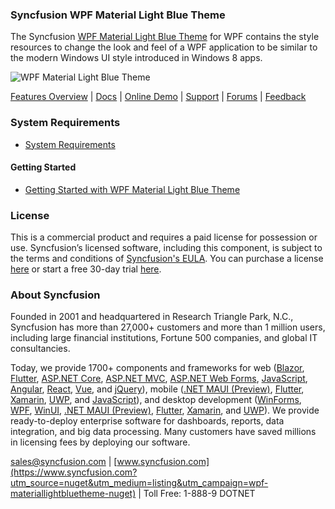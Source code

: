### Syncfusion WPF Material Light Blue Theme
The Syncfusion [WPF Material Light Blue Theme](https://www.syncfusion.com/wpf-controls/themestudio?utm_source=nuget&utm_medium=listing&utm_campaign=wpf-materiallightbluetheme-nuget) for WPF contains the style resources to change the look and feel of a WPF application to be similar to the modern Windows UI style introduced in Windows 8 apps.

![WPF Material Light Blue Theme](https://cdn.syncfusion.com/nuget-readme/wpf/wpf-materiallightblue.png)

[Features Overview](https://www.syncfusion.com/wpf-controls/themestudio?utm_source=nuget&utm_medium=listing&utm_campaign=wpf-materiallightbluetheme-nuget) | [Docs](https://help.syncfusion.com/wpf/themes/skin-manager?utm_source=nuget&utm_medium=listing&utm_campaign=wpf-materiallightbluetheme-nuget) | [Online Demo](https://github.com/syncfusion/wpf-demos?utm_source=nuget&utm_medium=listing&utm_campaign=wpf-materiallightbluetheme-nuget) | [Support](https://www.syncfusion.com/support/directtrac/incidents/newincident?utm_source=nuget&utm_medium=listing&utm_campaign=wpf-materiallightbluetheme-nuget) | [Forums](https://www.syncfusion.com/forums/wpf?utm_source=nuget&utm_medium=listing&utm_campaign=wpf-materiallightbluetheme-nuget) | [Feedback](https://www.syncfusion.com/feedback/wpf?utm_source=nuget&utm_medium=listing&utm_campaign=wpf-materiallightbluetheme-nuget)

### System Requirements

* [System Requirements](https://help.syncfusion.com/wpf/installation/system-requirements?utm_source=nuget&utm_medium=listing&utm_campaign=wpf-materiallightbluetheme-nuget)

#### Getting Started

* [Getting Started with WPF Material Light Blue Theme](https://help.syncfusion.com/wpf/themes/skin-manager?utm_source=nuget&utm_medium=listing&utm_campaign=wpf-materiallightbluetheme-nuget)

### License

This is a commercial product and requires a paid license for possession or use. Syncfusion’s licensed software, including this component, is subject to the terms and conditions of [Syncfusion's EULA](https://www.syncfusion.com/eula/es/?utm_source=nuget&utm_medium=listing&utm_campaign=wpf-materiallightbluetheme-nuget). You can purchase a license [here](https://www.syncfusion.com/sales/products?utm_source=nuget&utm_medium=listing&utm_campaign=wpf-materiallightbluetheme-nuget) or start a free 30-day trial [here](https://www.syncfusion.com/account/manage-trials/start-trials?utm_source=nuget&utm_medium=listing&utm_campaign=wpf-materiallightbluetheme-nuget).

### About Syncfusion

Founded in 2001 and headquartered in Research Triangle Park, N.C., Syncfusion has more than 27,000+ customers and more than 1 million users, including large financial institutions, Fortune 500 companies, and global IT consultancies.
 
Today, we provide 1700+ components and frameworks for web ([Blazor](https://www.syncfusion.com/blazor-components?utm_source=nuget&utm_medium=listing&utm_campaign=wpf-materiallightbluetheme-nuget), [Flutter](https://www.syncfusion.com/flutter-widgets?utm_source=nuget&utm_medium=listing&utm_campaign=wpf-materiallightbluetheme-nuget), [ASP.NET Core](https://www.syncfusion.com/aspnet-core-ui-controls?utm_source=nuget&utm_medium=listing&utm_campaign=wpf-materiallightbluetheme-nuget), [ASP.NET MVC](https://www.syncfusion.com/aspnet-mvc-ui-controls?utm_source=nuget&utm_medium=listing&utm_campaign=wpf-materiallightbluetheme-nuget), [ASP.NET Web Forms](https://www.syncfusion.com/jquery/aspnet-webforms-ui-controls?utm_source=nuget&utm_medium=listing&utm_campaign=wpf-materiallightbluetheme-nuget), [JavaScript](https://www.syncfusion.com/javascript-ui-controls?utm_source=nuget&utm_medium=listing&utm_campaign=wpf-materiallightbluetheme-nuget), [Angular](https://www.syncfusion.com/angular-ui-components?utm_source=nuget&utm_medium=listing&utm_campaign=wpf-materiallightbluetheme-nuget), [React](https://www.syncfusion.com/react-ui-components?utm_source=nuget&utm_medium=listing&utm_campaign=wpf-materiallightbluetheme-nuget), [Vue](https://www.syncfusion.com/vue-ui-components?utm_source=nuget&utm_medium=listing&utm_campaign=wpf-materiallightbluetheme-nuget), and [jQuery](https://www.syncfusion.com/jquery-ui-widgets?utm_source=nuget&utm_medium=listing&utm_campaign=wpf-materiallightbluetheme-nuget)), mobile ([.NET MAUI (Preview)](https://www.syncfusion.com/maui-controls?utm_source=nuget&utm_medium=listing&utm_campaign=wpf-materiallightbluetheme-nuget), [Flutter](https://www.syncfusion.com/flutter-widgets?utm_source=nuget&utm_medium=listing&utm_campaign=wpf-materiallightbluetheme-nuget), [Xamarin](https://www.syncfusion.com/xamarin-ui-controls?utm_source=nuget&utm_medium=listing&utm_campaign=wpf-materiallightbluetheme-nuget), [UWP](https://www.syncfusion.com/uwp-ui-controls?utm_source=nuget&utm_medium=listing&utm_campaign=wpf-materiallightbluetheme-nuget), and [JavaScript](https://www.syncfusion.com/javascript-ui-controls?utm_source=nuget&utm_medium=listing&utm_campaign=wpf-materiallightbluetheme-nuget)), and desktop development ([WinForms](https://www.syncfusion.com/winforms-ui-controls?utm_source=nuget&utm_medium=listing&utm_campaign=wpf-materiallightbluetheme-nuget), [WPF](https://www.syncfusion.com/wpf-controls?utm_source=nuget&utm_medium=listing&utm_campaign=wpf-materiallightbluetheme-nuget), [WinUI](https://www.syncfusion.com/winui-controls?utm_source=nuget&utm_medium=listing&utm_campaign=wpf-materiallightbluetheme-nuget), [.NET MAUI (Preview)](https://www.syncfusion.com/maui-controls?utm_source=nuget&utm_medium=listing&utm_campaign=wpf-materiallightbluetheme-nuget), [Flutter](https://www.syncfusion.com/flutter-widgets?utm_source=nuget&utm_medium=listing&utm_campaign=wpf-materiallightbluetheme-nuget), [Xamarin](https://www.syncfusion.com/xamarin-ui-controls?utm_source=nuget&utm_medium=listing&utm_campaign=wpf-materiallightbluetheme-nuget), and [UWP](https://www.syncfusion.com/uwp-ui-controls?utm_source=nuget&utm_medium=listing&utm_campaign=wpf-materiallightbluetheme-nuget)). We provide ready-to-deploy enterprise software for dashboards, reports, data integration, and big data processing. Many customers have saved millions in licensing fees by deploying our software.

[sales@syncfusion.com](mailto:sales@syncfusion.com?Subject=Syncfusion%20WPF%20MaterialLightBlue%20Theme%20-%20NuGet) | [www.syncfusion.com](https://www.syncfusion.com?utm_source=nuget&utm_medium=listing&utm_campaign=wpf-materiallightbluetheme-nuget) | Toll Free: 1-888-9 DOTNET


